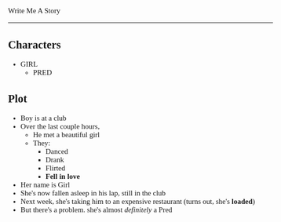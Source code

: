 <style>
	body {
		font-size: 15px;
		font-family: Verdana;
	};
</style>

Write Me A Story
****************
Characters
----------
- GIRL
	- PRED

Plot
----
- Boy is at a club
- Over the last couple hours,
	- He met a beautiful girl
	- They:
		- Danced
		- Drank
		- Flirted
		- __Fell in love__
- Her name is Girl
- She's now fallen asleep in his lap, still in the club
- Next week, she's taking him to an expensive restaurant (turns out, she's __loaded__)
- But there's a problem. she's almost _definitely_ a Pred
